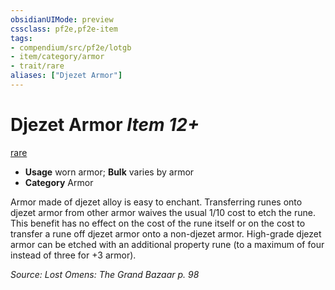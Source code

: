 ```yaml
---
obsidianUIMode: preview
cssclass: pf2e,pf2e-item
tags:
- compendium/src/pf2e/lotgb
- item/category/armor
- trait/rare
aliases: ["Djezet Armor"]
---
```

# Djezet Armor *Item 12+*  
[rare](../../../Rules/traits/rare.md)  

- **Usage** worn armor; **Bulk** varies by armor
- **Category** Armor

Armor made of djezet alloy is easy to enchant. Transferring runes onto djezet armor from other armor waives the usual 1/10 cost to etch the rune. This benefit has no effect on the cost of the rune itself or on the cost to transfer a rune off djezet armor onto a non-djezet armor. High-grade djezet armor can be etched with an additional property rune (to a maximum of four instead of three for +3 armor).

*Source: Lost Omens: The Grand Bazaar p. 98*